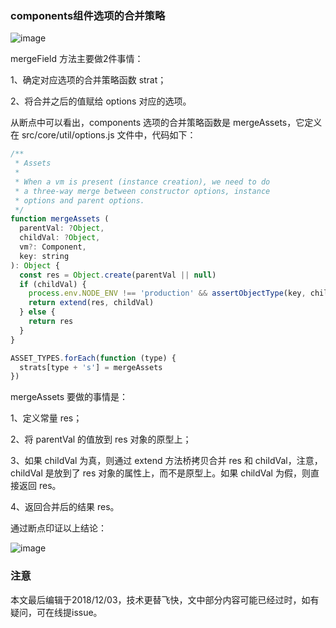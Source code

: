 ### components组件选项的合并策略

![image](https://github.com/zhaoyiming0803/into-vue/blob/master/examples/mergeOptions/3.jpg)

mergeField 方法主要做2件事情：

1、确定对应选项的合并策略函数 strat；

2、将合并之后的值赋给 options 对应的选项。

从断点中可以看出，components 选项的合并策略函数是 mergeAssets，它定义在 src/core/util/options.js 文件中，代码如下：

``` javascript
/**
 * Assets
 *
 * When a vm is present (instance creation), we need to do
 * a three-way merge between constructor options, instance
 * options and parent options.
 */
function mergeAssets (
  parentVal: ?Object,
  childVal: ?Object,
  vm?: Component,
  key: string
): Object {
  const res = Object.create(parentVal || null)
  if (childVal) {
    process.env.NODE_ENV !== 'production' && assertObjectType(key, childVal, vm)
    return extend(res, childVal)
  } else {
    return res
  }
}

ASSET_TYPES.forEach(function (type) {
  strats[type + 's'] = mergeAssets
})
```

mergeAssets 要做的事情是：

1、定义常量 res；

2、将 parentVal 的值放到 res 对象的原型上；

3、如果 childVal 为真，则通过 extend 方法桥拷贝合并 res 和 childVal，注意，childVal 是放到了 res 对象的属性上，而不是原型上。如果 childVal 为假，则直接返回 res。

4、返回合并后的结果 res。

通过断点印证以上结论：

![image](https://github.com/zhaoyiming0803/into-vue/blob/master/examples/mergeOptions/4.jpg)

### 注意
本文最后编辑于2018/12/03，技术更替飞快，文中部分内容可能已经过时，如有疑问，可在线提issue。
